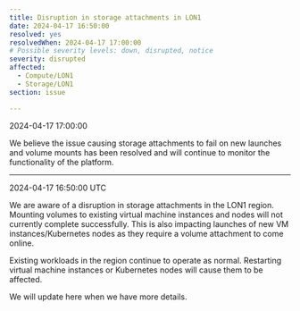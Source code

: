 ```yaml
---
title: Disruption in storage attachments in LON1
date: 2024-04-17 16:50:00
resolved: yes
resolvedWhen: 2024-04-17 17:00:00 
# Possible severity levels: down, disrupted, notice
severity: disrupted 
affected:
  - Compute/LON1
  - Storage/LON1
section: issue

---
```


2024-04-17 17:00:00

We believe the issue causing storage attachments to fail on new launches and volume mounts has been resolved and will continue to monitor the functionality of the platform.


---

2024-04-17 16:50:00 UTC

We are aware of a disruption in storage attachments in the LON1 region. Mounting volumes to existing virtual machine instances and nodes will not currently complete successfully. This is also impacting launches of new VM instances/Kubernetes nodes as they require a volume attachment to come online.

Existing workloads in the region continue to operate as normal. Restarting virtual machine instances or Kubernetes nodes will cause them to be affected.

We will update here when we have more details.

